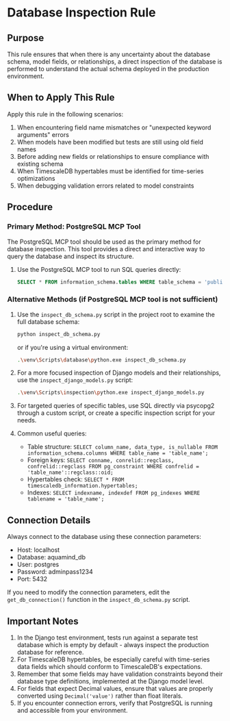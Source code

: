 # Database Inspection Rule

## Purpose
This rule ensures that when there is any uncertainty about the database schema, model fields, or relationships, a direct inspection of the database is performed to understand the actual schema deployed in the production environment.

## When to Apply This Rule
Apply this rule in the following scenarios:
1. When encountering field name mismatches or "unexpected keyword arguments" errors
2. When models have been modified but tests are still using old field names
3. Before adding new fields or relationships to ensure compliance with existing schema
4. When TimescaleDB hypertables must be identified for time-series optimizations
5. When debugging validation errors related to model constraints

## Procedure

### Primary Method: PostgreSQL MCP Tool
The PostgreSQL MCP tool should be used as the primary method for database inspection. This tool provides a direct and interactive way to query the database and inspect its structure.

1. Use the PostgreSQL MCP tool to run SQL queries directly:
   ```sql
   SELECT * FROM information_schema.tables WHERE table_schema = 'public';
   ```

### Alternative Methods (if PostgreSQL MCP tool is not sufficient)

1. Use the `inspect_db_schema.py` script in the project root to examine the full database schema:
   ```bash
   python inspect_db_schema.py
   ```
   or if you're using a virtual environment:
   ```bash
   .\venv\Scripts\database\python.exe inspect_db_schema.py
   ```

2. For a more focused inspection of Django models and their relationships, use the `inspect_django_models.py` script:
   ```bash
   .\venv\Scripts\inspection\python.exe inspect_django_models.py
   ```

3. For targeted queries of specific tables, use SQL directly via psycopg2 through a custom script, or create a specific inspection script for your needs.

4. Common useful queries:
   - Table structure: `SELECT column_name, data_type, is_nullable FROM information_schema.columns WHERE table_name = 'table_name';`
   - Foreign keys: `SELECT conname, conrelid::regclass, confrelid::regclass FROM pg_constraint WHERE confrelid = 'table_name'::regclass::oid;`
   - Hypertables check: `SELECT * FROM timescaledb_information.hypertables;`
   - Indexes: `SELECT indexname, indexdef FROM pg_indexes WHERE tablename = 'table_name';`

## Connection Details
Always connect to the database using these connection parameters:
- Host: localhost
- Database: aquamind_db
- User: postgres
- Password: adminpass1234
- Port: 5432

If you need to modify the connection parameters, edit the `get_db_connection()` function in the `inspect_db_schema.py` script.

## Important Notes
1. In the Django test environment, tests run against a separate test database which is empty by default - always inspect the production database for reference.
2. For TimescaleDB hypertables, be especially careful with time-series data fields which should conform to TimescaleDB's expectations.
3. Remember that some fields may have validation constraints beyond their database type definitions, implemented at the Django model level.
4. For fields that expect Decimal values, ensure that values are properly converted using `Decimal('value')` rather than float literals.
5. If you encounter connection errors, verify that PostgreSQL is running and accessible from your environment.
